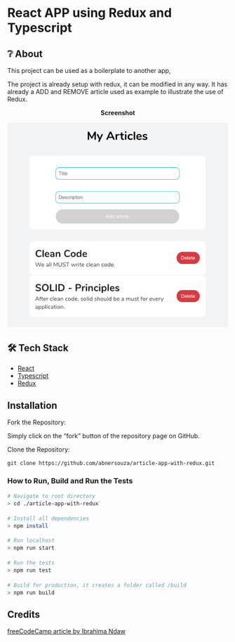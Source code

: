 # React APP using Redux and Typescript

## ❔ About

This project can be used as a boilerplate to another app,

The project is already setup with redux, it can be modified in any way.
It has already a ADD and REMOVE article used as example to illustrate the use of Redux.

<p align="center"><b>Screenshot</b></p>
<p align="center">
  <img src="https://github.com/abnersouza/article-app-with-redux/blob/master/public/assets/screenshots/article-app.png" alt="Screenshot" />
</p>

## 🛠 Tech Stack

- [React](https://reactjs.org/)
- [Typescript](https://www.typescriptlang.org/)
- [Redux](https://redux.js.org/basics/usage-with-react)

## Installation

Fork the Repository:

Simply click on the “fork” button of the repository page on GitHub.

Clone the Repository:

```
git clone https://github.com/abnersouza/article-app-with-redux.git
```

### How to Run, Build and Run the Tests

```bash
# Navigate to root directory
> cd ./article-app-with-redux

# Install all dependencies
> npm install

# Run localhost
> npm run start

# Run the tests
> npm run test

# Build for production, it creates a folder called /build
> npm run build

```

## Credits

[freeCodeCamp article by Ibrahima Ndaw](https://www.freecodecamp.org/news/how-to-use-redux-in-your-react-typescript-app/amp/)
